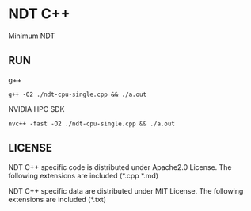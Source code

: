# NDT C++

Minimum NDT

## RUN

g++
```
g++ -O2 ./ndt-cpu-single.cpp && ./a.out
```

NVIDIA HPC SDK
```
nvc++ -fast -O2 ./ndt-cpu-single.cpp && ./a.out
```


## LICENSE

NDT C++ specific code is distributed under Apache2.0 License.
The following extensions are included (*.cpp *.md)


NDT C++ specific data are distributed under MIT License.
The following extensions are included (*.txt)
